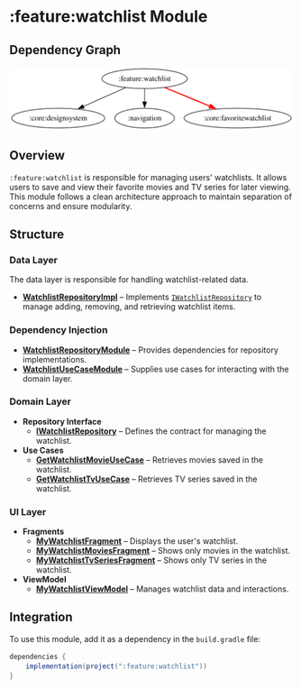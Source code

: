 # :feature:watchlist Module

## Dependency Graph

![Dependency graph](../../docs/images/module-graphs/feature-watchlist.svg)

## Overview

`:feature:watchlist` is responsible for managing users' watchlists. It allows users to save and view their favorite movies and TV series for later viewing. This module follows a clean architecture approach to maintain separation of concerns and ensure modularity.

## Structure

### Data Layer

The data layer is responsible for handling watchlist-related data.

- **[WatchlistRepositoryImpl](../watchlist/src/main/kotlin/com/waffiq/bazz_movies/feature/watchlist/data/repository/WatchlistRepositoryImpl.kt)** – Implements [`IWatchlistRepository`]((../watchlist/src/main/kotlin/com/waffiq/bazz_movies/feature/watchlist/domain/repository/IWatchlistRepository.kt)) to manage adding, removing, and retrieving watchlist items.

### Dependency Injection

- **[WatchlistRepositoryModule](../watchlist/src/main/kotlin/com/waffiq/bazz_movies/feature/watchlist/di/WatchlistRepositoryModule.kt)** – Provides dependencies for repository implementations.
- **[WatchlistUseCaseModule](../watchlist/src/main/kotlin/com/waffiq/bazz_movies/feature/watchlist/di/WatchlistUseCaseModule.kt)** – Supplies use cases for interacting with the domain layer.

### Domain Layer

- **Repository Interface**
  - **[IWatchlistRepository](../watchlist/src/main/kotlin/com/waffiq/bazz_movies/feature/watchlist/domain/repository/IWatchlistRepository.kt)** – Defines the contract for managing the watchlist.
- **Use Cases**
  - **[GetWatchlistMovieUseCase](../watchlist/src/main/kotlin/com/waffiq/bazz_movies/feature/watchlist/domain/usecase/GetWatchlistMovieUseCase.kt)** – Retrieves movies saved in the watchlist.
  - **[GetWatchlistTvUseCase](../watchlist/src/main/kotlin/com/waffiq/bazz_movies/feature/watchlist/domain/usecase/GetWatchlistTvUseCase.kt)** – Retrieves TV series saved in the watchlist.

### UI Layer

- **Fragments**
  - **[MyWatchlistFragment](../watchlist/src/main/kotlin/com/waffiq/bazz_movies/feature/watchlist/ui/MyWatchlistFragment.kt)** – Displays the user's watchlist.
  - **[MyWatchlistMoviesFragment](../watchlist/src/main/kotlin/com/waffiq/bazz_movies/feature/watchlist/ui/MyWatchlistMoviesFragment.kt)** – Shows only movies in the watchlist.
  - **[MyWatchlistTvSeriesFragment](../watchlist/src/main/kotlin/com/waffiq/bazz_movies/feature/watchlist/ui/MyWatchlistTvSeriesFragment.kt)** – Shows only TV series in the watchlist.
- **ViewModel**
  - **[MyWatchlistViewModel](../watchlist/src/main/kotlin/com/waffiq/bazz_movies/feature/watchlist/ui/MyWatchlistViewModel.kt)** – Manages watchlist data and interactions.

## Integration

To use this module, add it as a dependency in the `build.gradle` file:

```gradle
dependencies {
    implementation(project(":feature:watchlist"))
}
```
